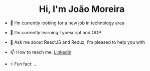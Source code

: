 
<h1 align="center">Hi, I'm João Moreira</h1>
  
- 🔭 I’m currently looking for a new job in technology area
  
- 🌱 I’m currently learning Typescript and OOP
  
- 💬 Ask me about ReactJS and Redux, I'm pleased to help you with
  
- 📫 How to reach me: [Linkedin](https://www.linkedin.com/in/joao-moreira-dev/)
  
- ⚡ Fun fact: ...




